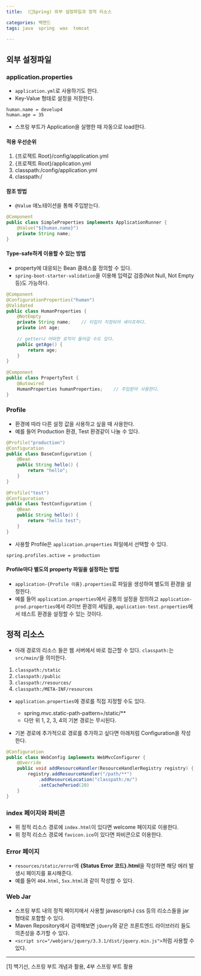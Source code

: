```yaml
---
title:  (🍃Spring) 외부 설정파일과 정적 리소스

categories: 백엔드 
tags: java  spring  was  tomcat
 
---
```


  
## 외부 설정파일  
### application.properties  
- `application.yml`로 사용하기도 한다.  
- Key-Value 형태로 설정을 저장한다.  
  
```  
human.name = develup4  
human.age = 35  
```  
  
- 스프링 부트가 Application을 실행한 때 자동으로 load한다.  
  
#### 적용 우선순위  
1. {프로젝트 Root}/config/application.yml  
2. {프로젝트 Root}/application.yml  
3. classpath:/config/application.yml  
4. classpath:/  
  
#### 참조 방법  
- `@Value` 애노테이션을 통해 주입받는다.  
  
```java  
@Component  
public class SimpleProperties implements ApplicationRunner {  
    @Value("${human.name}")  
    private String name;  
}  
```  
  
#### Type-safe하게 이용할 수 있는 방법  
 - property에 대응되는 Bean 클래스를 정의할 수 있다.  
 - `spring-boot-starter-validation`을 이용해 입력값 검증(Not Null, Not Empty 등)도 가능하다.  
  
```java  
@Component  
@ConfigurationProperties("human")  
@Validated  
public class HumanProperties {  
	@NotEmpty  
	private String name;	// 타입이 지정되어 세이프하다.  
	private int age;  
  
	// getter나 어떠한 로직이 들어갈 수도 있다.  
	public getAge() {  
		return age;  
	}  
}  
  
@Component  
public class PropertyTest {  
	@Autowired  
	HumanProperties humanProperties;	// 주입받아 사용한다.  
}  
```  
  
### Profile  
- 환경에 따라 다른 설정 값을 사용하고 싶을 때 사용한다.  
- 예를 들어 Production 환경, Test 환경같이 나눌 수 있다.  
  
```java  
@Profile("production")  
@Configuration  
public class BaseConfiguration {  
	@Bean  
	public String hello() {  
		return "hello";  
	}  
}  
  
@Profile("test")  
@Configuration  
public class TestConfiguration {  
	@Bean  
	public String hello() {  
		return "hello test";  
	}  
}  
```  
  
- 사용할 Profile은 `application.properties` 파일에서 선택할 수 있다.  
  
```  
spring.profiles.active = production  
```  
  
#### Profile마다 별도의 property 파일을 설정하는 방법  
- `application-{Profile 이름}.properties`로 파일을 생성하여 별도의 환경을 설정한다.  
- 예를 들어 `application.properties`에서 공통의 설정을 정의하고 `application-prod.properties`에서 라이브 환경의 세팅을, `application-test.properties`에서 테스트 환경을 설정할 수 있는 것이다.  
  
## 정적 리소스  
- 아래 경로의 리소스 들은 웹 서버에서 바로 접근할 수 있다. `classpath:`는 `src/main/`을 의미한다.  
1. `classpath:/static`  
2. `classpath:/public`  
3. `classpath:/resources/`  
4. `classpath:/META-INF/resources`  
  
- `application.properties`에 경로를 직접 지정할 수도 있다.  
	- spring.mvc.static-path-pattern=/static/**  
	- 다만 위 1, 2, 3, 4의 기본 경로는 무시된다.  
	  
- 기본 경로에 추가적으로 경로를 추가하고 싶다면 아래처럼 Configuration을 작성한다.  
  
```java  
@Configuration  
public class WebConfig implements WebMvcConfigurer {  
	@Override  
	public void addResourceHandler(ResourceHandlerRegistry registry) {  
		registry.addResourceHandler("/path/**")  
			.addResourceLocation("classpath:/m/")  
			.setCachePeriod(20)  
	}  
}  
```  
  
### index 페이지와 파비콘  
- 위 정적 리소스 경로에 `index.html`이 있다면 welcome 페이지로 이용한다.  
- 위 정적 리소스 경로에 `favicon.ico`이 있다면 파비콘으로 이용한다.  
  
### Error 페이지  
- `resources/static/error`에 **{Status Error 코드}.html**을 작성하면 해당 에러 발생시 페이지를 표시해준다.  
- 예를 들어 `404.html`, `5xx.html`과 같이 작성할 수 있다.  
  
### Web Jar  
- 스프링 부트 내의 정적 페이지에서 사용할 javascript나 css 등의 리소스들을 jar 형태로 포함할 수 있다.  
- Maven Repository에서 검색해보면 `jQuery`와 같은 프론트엔드 라이브러리 들도 의존성을 추가할 수 있다.  
- `<script src="/webjars/jquery/3.3.1/dist/jquery.min.js">`처럼 사용할 수 있다.  
  
- - - -  
[1] 백기선, 스프링 부트 개념과 활용, 4부 스프링 부트 활용  
